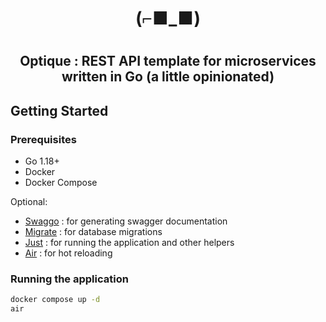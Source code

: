 <center><h1><b>(⌐■_■)</b><h1/></center>

<center><h2>Optique : REST API template for microservices written in Go (a little opinionated)</h2></center>

## Getting Started

### Prerequisites

- Go 1.18+
- Docker
- Docker Compose

Optional:

- [Swaggo](https://github.com/swaggo/swag) : for generating swagger documentation
- [Migrate](https://github.com/golang-migrate/migrate) : for database migrations
- [Just](https://github.com/casey/just) : for running the application and other helpers
- [Air](https://github.com/cosmtrek/air) : for hot reloading

### Running the application

```bash
docker compose up -d
air
```
